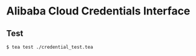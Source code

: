 Alibaba Cloud Credentials Interface
===================================

## Test

```sh
$ tea test ./credential_test.tea
```
